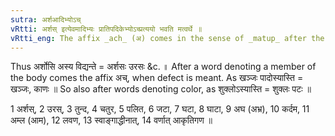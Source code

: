 ```yaml
---
sutra: अर्शआदिभ्योऽच्
vRtti: अर्शस् इत्येवमादिभ्यः प्रातिपदिकेभ्योऽच्प्रत्ययो भवति मत्वर्थे ॥
vRtti_eng: The affix _ach_ (अ) comes in the sense of _matup_ after the words _arsa_ &c.
---
```

Thus अर्शोसि अस्य विद्यन्ते = अर्शसः उरसः &c. ॥ After a word denoting a member of the body comes the affix अच्, when defect is meant. As खञ्जः पादोस्यास्ति = खञ्जः, काणः ॥ So also after words denoting color, as शुक्लोऽस्यास्ति = शुक्लः पटः ॥

1 अर्शस्, 2 उरस्, 3 तुन्द, 4 चतुर, 5 पलित, 6 जटा, 7 घटा, 8 घाटा, 9 अघ (अभ्र), 10 कर्दम, 11 अम्ल (आम), 12 लवण, 13 स्वाङ्गाद्धीनात्, 14 वर्णात् आकृतिगण ॥
